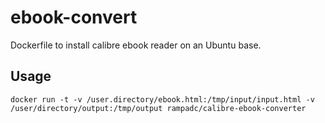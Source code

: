 # ebook-convert

Dockerfile to install calibre ebook reader on an Ubuntu base.

## Usage

`docker run -t -v /user.directory/ebook.html:/tmp/input/input.html -v /user/directory/output:/tmp/output rampadc/calibre-ebook-converter`
